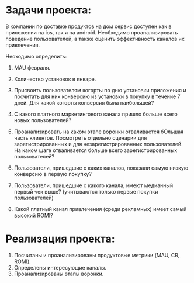 # Задачи проекта:
В компании по доставке продуктов на дом сервис доступен как в приложении на ios, так и на android. Необходимо проанализировать поведение пользователей, а также оценить эффективность каналов их привлечения. 

Неоходимо определить:
1. MAU февраля.

2. Количество установок в январе.

3. Присвоить пользователям когорты по дню установки приложения и посчитать для них конверсию из установки в покупку в течение 7 дней. Для какой когорты конверсия была наибольшей?

4. С какого платного маркетингового канала пришло больше всего новых пользователей?

5. Проанализировать на каком этапе воронки отваливается бОльшая часть клиентов. Посмотреть отдельно сценарии для зарегистрированных и для незарегистрированных пользователей. На каком шаге отваливается больше всего зарегистрированных пользователей?

6. Пользователи, пришедшие с каких каналов, показали самую низкую конверсию в первую покупку?

7. Пользователи, пришедшие с какого канала, имеют медианный первый чек выше? (учитываются только первые покупки пользователей)

8. Какой платный канал привлечения (среди рекламных) имеет самый высокий ROMI?

# Реализация проекта:
1. Посчитаны и проанализированы продуктовые метрики (MAU, CR, ROMI).
2. Определены интересующие каналы.
3. Проанализированы этапы воронки.
